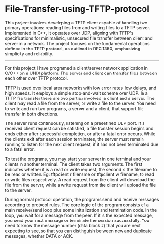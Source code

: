 # File-Transfer-using-TFTP-protocol

This project involves developing a TFTP client capable of handling two primary operations: reading files from and writing files to a TFTP server. Implemented in C++, it operates over UDP, aligning with TFTP's specifications for minimalistic, unsecured file transfer between client and server in a network. The project focuses on the fundamental operations defined in the TFTP protocol, as outlined in RFC 1350, emphasizing simplicity and reliability.

----------------------------------------------------------------------------------------------------------------------------------------------------------------------------------------------------------

For this project I have programed a client/server network application in C/C++ on a UNIX platform. The server and client can transfer files between each other over TFTP protocol.

TFTP is used over local area networks with low error rates, low delays, and high speeds. It employs a simple stop-and-wait scheme over UDP.
In a TFTP file transfer there are two parties involved: a client and a server. The client may read a file from the server, or write a file to the server. You need to write and run two programs, a server and a client, that support file transfer in both directions.

The server runs continuously, listening on a predefined UDP port. If a received client request can be satisfied, a file transfer session begins and ends either after successful completion, or after a fatal error occurs. While the clients exit after each session terminates, the server must remain running to listen for the next client request, if it has not been terminated due to a fatal error.

To test the programs, you may start your server in one terminal and your clients in another terminal. The client takes two arguments. The first indicates whether it is a read or write request, the second is the filename to be read or written. Eg: tftpclient r filename or tftpclient w filename, to read or write files respectively. A read request from the client will download the file from the server, while a write request from the client will upload the file to the server.

During normal protocol operation, the programs send and receive messages according to protocol rules. The core logic of the program consists of a main receive/send loop plus some initialization and termination code. In the loop, you wait for a message from the peer. If it is the expected message, you send your next message or terminate the session successfully. You need to know the message number (data block #) that you are next expecting to see, so that you can distinguish between new and duplicate messages, whether DATA or ACK.
